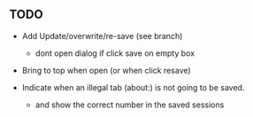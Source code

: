## TODO

- Add Update/overwrite/re-save (see branch)
  - dont open dialog if click save on empty box

- Bring to top when open (or when click resave)

- Indicate when an illegal tab (about:) is not going to be saved.
  - and show the correct number in the saved sessions
